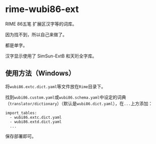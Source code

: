 # rime-wubi86-ext

RIME 86五笔 扩展区汉字等的词库。

因为找不到，所以自己来做了。

都是单字。

汉字显示使用了 SimSun-ExtB 和天珩全字库。

## 使用方法（Windows）

将`wubi86.extc.dict.yaml`等文件放在`Rime`目录下。

找到`wubi86.custom.yaml`或`wubi86.schema.yaml`中设定的词典（`translator/dictionary`）（默认是`wubi86.dict.yaml`），在`...`上方添加：

```
import_tables:
  - wubi86.extc.dict.yaml
  - wubi86.extd.dict.yaml
  ...
```

保存部署即可。
